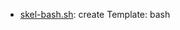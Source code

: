 * [skel-bash.sh](https://gist.github.com/b6312135d47324f9b744#file-skel-bash-sh): create Template: bash
